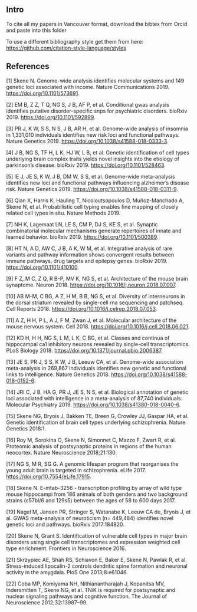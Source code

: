 Intro
-----

To cite all my papers in Vancouver format, download the bibtex from
Orcid and paste into this folder

To use a different bibliography style get them from here:
<a href="https://github.com/citation-style-language/styles" class="uri">https://github.com/citation-style-language/styles</a>

References
----------

\[1\] Skene N. Genome-wide analysis identifies molecular systems and 149
genetic loci associated with income. Nature Communications 2019.
<https://doi.org/10.1101/573691>.

\[2\] EM B, Z Z, T Q, NG S, J B, AF P, et al. Conditional gwas analysis
identifies putative disorder-specific snps for psychiatric disorders.
bioRxiv 2019. <https://doi.org/10.1101/592899>.

\[3\] PR J, K W, S S, N S, J B, AR H, et al. Genome-wide analysis of
insomnia in 1,331,010 individuals identifies new risk loci and
functional pathways. Nature Genetics 2019.
<https://doi.org/10.1038/s41588-018-0333-3>.

\[4\] J B, NG S, TF H, L K, HJ W, L B, et al. Genetic identification of
cell types underlying brain complex traits yields novel insights into
the etiology of parkinson’s disease. bioRxiv 2019.
<https://doi.org/10.1101/528463>.

\[5\] IE J, JE S, K W, J B, DM W, S S, et al. Genome-wide meta-analysis
identifies new loci and functional pathways influencing alzheimer’s
disease risk. Nature Genetics 2019.
<https://doi.org/10.1038/s41588-018-0311-9>.

\[6\] Qian X, Harris K, Hauling T, Nicoloutsopoulos D, Muñoz-Manchado A,
Skene N, et al. Probabilistic cell typing enables fine mapping of
closely related cell types in situ. Nature Methods 2019.

\[7\] NH K, Lagemaat LN, LE S, CM P, DJ S, KE S, et al. Synaptic
combinatorial molecular mechanisms generate repertoires of innate and
learned behavior. bioRxiv 2019. <https://doi.org/10.1101/500389>.

\[8\] HT N, A D, AW C, J B, A K, W M, et al. Integrative analysis of
rare variants and pathway information shows convergent results between
immune pathways, drug targets and epilepsy genes. bioRxiv 2019.
<https://doi.org/10.1101/410100>.

\[9\] F Z, M C, Z Q, R B-P, MV K, NG S, et al. Architecture of the mouse
brain synaptome. Neuron 2018.
<https://doi.org/10.1016/j.neuron.2018.07.007>.

\[10\] AB M-M, C BG, A Z, H M, B B, NG S, et al. Diversity of
interneurons in the dorsal striatum revealed by single-cell rna
sequencing and patchseq. Cell Reports 2018.
<https://doi.org/10.1016/j.celrep.2018.07.053>.

\[11\] A Z, H H, P L, A J, F M, Zwan J, et al. Molecular architecture of
the mouse nervous system. Cell 2018.
<https://doi.org/10.1016/j.cell.2018.06.021>.

\[12\] KD H, H H, NG S, L M, L K, C BG, et al. Classes and continua of
hippocampal ca1 inhibitory neurons revealed by single-cell
transcriptomics. PLoS Biology 2018.
<https://doi.org/10.1371/journal.pbio.2006387>.

\[13\] JE S, PR J, S S, K W, J B, Leeuw CA, et al. Genome-wide
association meta-analysis in 269,867 individuals identifies new genetic
and functional links to intelligence. Nature Genetics 2018.
<https://doi.org/10.1038/s41588-018-0152-6>.

\[14\] JRI C, J B, HA G, PR J, JE S, N S, et al. Biological annotation
of genetic loci associated with intelligence in a meta-analysis of
87,740 individuals. Molecular Psychiatry 2019.
<https://doi.org/10.1038/s41380-018-0040-6>.

\[15\] Skene NG, Bryois J, Bakken TE, Breen G, Crowley JJ, Gaspar HA, et
al. Genetic identification of brain cell types underlying schizophrenia.
Nature Genetics 2018:1.

\[16\] Roy M, Sorokina O, Skene N, Simonnet C, Mazzo F, Zwart R, et al.
Proteomic analysis of postsynaptic proteins in regions of the human
neocortex. Nature Neuroscience 2018;21:130.

\[17\] NG S, M R, SG G. A genomic lifespan program that reorganises the
young adult brain is targeted in schizophrenia. eLife 2017.
<https://doi.org/10.7554/eLife.17915>.

\[18\] Skene N. E-mtab-3256 - transcription profiling by array of wild
type mouse hippocampi from 186 animals of both genders and two
background strains (c57bl/6 and 129s5) between the ages of 58 to 600
days 2017.

\[19\] Nagel M, Jansen PR, Stringer S, Watanabe K, Leeuw CA de, Bryois
J, et al. GWAS meta-analysis of neuroticism (n= 449,484) identifies
novel genetic loci and pathways. bioRxiv 2017:184820.

\[20\] Skene N, Grant S. Identification of vulnerable cell types in
major brain disorders using single cell transcriptomes and expression
weighted cell type enrichment. Frontiers in Neuroscience 2016.

\[21\] Skrzypiec AE, Shah RS, Schiavon E, Baker E, Skene N, Pawlak R, et
al. Stress-induced lipocalin-2 controls dendritic spine formation and
neuronal activity in the amygdala. PloS One 2013;8:e61046.

\[22\] Coba MP, Komiyama NH, Nithianantharajah J, Kopanitsa MV,
Indersmitten T, Skene NG, et al. TNiK is required for postsynaptic and
nuclear signaling pathways and cognitive function. The Journal of
Neuroscience 2012;32:13987–99.
